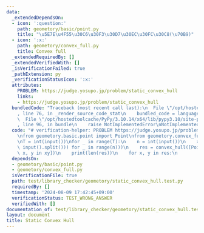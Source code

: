 ```yaml
---
data:
  _extendedDependsOn:
  - icon: ':question:'
    path: geometory/basic/point.py
    title: "\u5E7E\u4F55\u30C6\u30F3\u30D7\u30EC\u30FC\u30C8(\u70B9)"
  - icon: ':x:'
    path: geometory/convex_full.py
    title: Convex full
  _extendedRequiredBy: []
  _extendedVerifiedWith: []
  _isVerificationFailed: true
  _pathExtension: py
  _verificationStatusIcon: ':x:'
  attributes:
    PROBLEM: https://judge.yosupo.jp/problem/static_convex_hull
    links:
    - https://judge.yosupo.jp/problem/static_convex_hull
  bundledCode: "Traceback (most recent call last):\n  File \"/opt/hostedtoolcache/PyPy/3.10.14/x64/lib/pypy3.10/site-packages/onlinejudge_verify/documentation/build.py\"\
    , line 76, in _render_source_code_stat\n    bundled_code = language.bundle(\n\
    \  File \"/opt/hostedtoolcache/PyPy/3.10.14/x64/lib/pypy3.10/site-packages/onlinejudge_verify/languages/python.py\"\
    , line 96, in bundle\n    raise NotImplementedError\nNotImplementedError\n"
  code: "# verification-helper: PROBLEM https://judge.yosupo.jp/problem/static_convex_hull\n\
    \nfrom geometory.basic.point import Point\nfrom geometory.convex_full import convex_hull\n\
    \nT = int(input())\nfor _ in range(T):\n    n = int(input())\n    xy = list(set(tuple(map(int,\
    \ input().split())) for _ in range(n)))\n    res = convex_hull([Point(x, y) for\
    \ x, y in xy])\n    print(len(res))\n    for x, y in res:\n        print(x, y)\n"
  dependsOn:
  - geometory/basic/point.py
  - geometory/convex_full.py
  isVerificationFile: true
  path: test/library_checker/geometory/static_convex_hull.test.py
  requiredBy: []
  timestamp: '2024-08-09 17:42:45+09:00'
  verificationStatus: TEST_WRONG_ANSWER
  verifiedWith: []
documentation_of: test/library_checker/geometory/static_convex_hull.test.py
layout: document
title: Static Convex Hull
---
```

